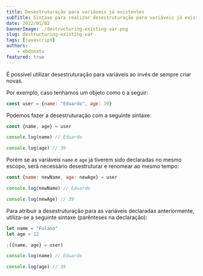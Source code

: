```yaml
---
title: Desestruturação para variáveis já existentes
subTitle: Sintaxe para realizar desestruturação para variáveis já existentes no mesmo escopo em Javascript
date: 2022/01/02
bannerImage: ./destructuring-existing-var.png
slug: destructuring-existing-var
tags: [javascript]
authors:
    - ebdonato
featured: true
---
```


É possível utilizar desestruturação para variáveis ao invés de sempre criar novas.

Por exemplo, caso tenhamos um objeto como o a seguir:

```javascript
const user = {name: "Eduardo", age: 39}
```

Podemos fazer a desestruturação com a seguinte sintaxe:

```javascript
const {name, age} = user

console.log(name) // Eduardo

console.log(age) // 39
```

Porém se as variáveis `name` e `age` já tiverem sido declaradas no mesmo escopo, será necessário desestruturar e renomear ao mesmo tempo:

```javascript
const {name: newName, age: newAge} = user

console.log(newName) // Eduardo

console.log(newAge) // 39
```

Para atribuir a desestruturação para as variáveis declaradas anteriormente, utiliza-se a seguinte sintaxe (parênteses na declaração):

```javascript
let name = "Fulano"
let age = 22

;({name, age} = user)

console.log(name) // Eduardo

console.log(age) // 39
```
